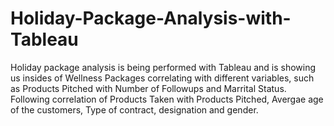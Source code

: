 # Holiday-Package-Analysis-with-Tableau
Holiday package analysis is being performed with Tableau and is showing us insides of Wellness Packages correlating with different variables, such as Products Pitched with Number of Followups and Marrital Status. Following correlation of Products Taken with Products Pitched, Avergae age of the customers, Type of contract, designation and gender. 
